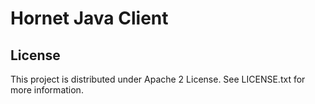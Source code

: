 # Hornet Java Client

## License

This project is distributed under Apache 2 License. See LICENSE.txt for more information.

